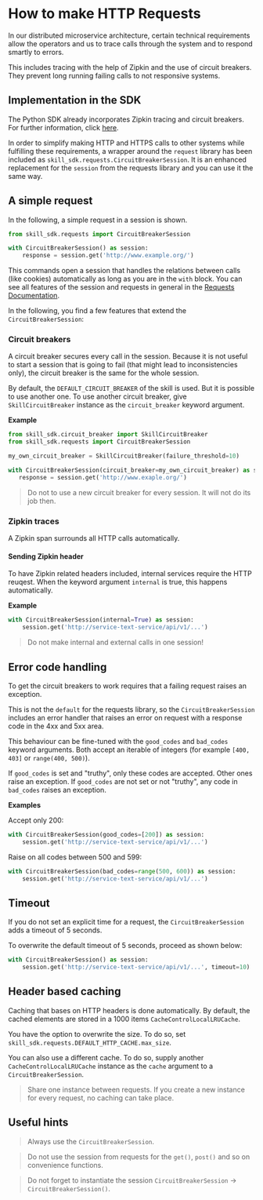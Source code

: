 # How to make HTTP Requests

In our distributed microservice architecture, certain technical requirements allow the operators and us to trace calls through the system and to respond smartly to errors.

This includes tracing with the help of Zipkin and the use of circuit breakers. They prevent long running failing calls to not responsive systems.

## Implementation in the SDK

The Python SDK already incorporates Zipkin tracing and circuit breakers. For further information, click [here](../tracing.md).

In order to simplify making HTTP and HTTPS calls to other systems while fulfilling these requirements, a wrapper around 
the `request` library has been included as `skill_sdk.requests.CircuitBreakerSession`. 
It is an enhanced replacement for the `session` from the requests library and you can use it the same way.

## A simple request

In the following, a simple request in a session is shown.

```python
from skill_sdk.requests import CircuitBreakerSession

with CircuitBreakerSession() as session:
    response = session.get('http://www.example.org/')
```

This commands open a session that handles the relations between calls (like cookies) automatically as long as you are in the `with` block.
You can see all features of the session and requests in general in the [Requests Documentation](http://docs.python-requests.org/en/latest/user/advanced/). 

In the following, you find a few features that extend the `CircuitBreakerSession`:

### Circuit breakers

A circuit breaker secures every call in the session. Because it is not useful to start a session that is going to fail (that might lead to inconsistencies only), the circuit breaker is the same for the whole session.

By default, the `DEFAULT_CIRCUIT_BREAKER` of the skill is used. But it is possible to use another one.
To use another circuit breaker, give `SkillCircuitBreaker` instance as the `circuit_breaker` keyword argument.

**Example**

 ```python
from skill_sdk.circuit_breaker import SkillCircuitBreaker
from skill_sdk.requests import CircuitBreakerSession

my_own_circuit_breaker = SkillCircuitBreaker(failure_threshold=10)

with CircuitBreakerSession(circuit_breaker=my_own_circuit_breaker) as session:
    response = session.get('http://www.exaple.org/')
```

> Do not to use a new circuit breaker for every session. It will not do its job then.

### Zipkin traces

A Zipkin span surrounds all HTTP calls automatically.

#### Sending Zipkin header

To have Zipkin related headers included, internal services require the HTTP reuqest.
When the keyword argument `internal` is true, this happens automatically.

**Example**

```python
with CircuitBreakerSession(internal=True) as session:
    session.get('http://service-text-service/api/v1/...')
```

>Do not make internal and external calls in one session!

## Error code handling

To get the circuit breakers to work requires that a failing request raises an exception.

This is not the `default` for the requests library, so the `CircuitBreakerSession` includes an error handler that
raises an error on request with a response code in the 4xx and 5xx area.

This behaviour can be fine-tuned with the `good_codes` and `bad_codes` keyword arguments.
Both accept an iterable of integers (for example `[400, 403]` or `range(400, 500)`).

If `good_codes` is set and "truthy", only these codes are accepted. Other ones raise an exception.
If `good_codes` are not set or not "truthy", any code in `bad_codes` raises an exception.

**Examples**

Accept only 200:

```python
with CircuitBreakerSession(good_codes=[200]) as session:
    session.get('http://service-text-service/api/v1/...')
```

Raise on all codes between 500 and 599:

```python
with CircuitBreakerSession(bad_codes=range(500, 600)) as session:
    session.get('http://service-text-service/api/v1/...')
```

## Timeout

If you do not set an explicit time for a request, the `CircuitBreakerSession` adds a timeout of 5 seconds.

To overwrite the default timeout of 5 seconds, proceed as shown below:

```python
with CircuitBreakerSession() as session:
    session.get('http://service-text-service/api/v1/...', timeout=10)
```

## Header based caching

Caching that bases on HTTP headers is done automatically.
By default, the cached elements are stored in a 1000 items `CacheControlLocalLRUCache`.

You have the option to overwrite the size. To do so, set `skill_sdk.requests.DEFAULT_HTTP_CACHE.max_size`.

You can also use a different cache. To do so, supply another `CacheControlLocalLRUCache` instance as the `cache` argument to
a `CircuitBreakerSession`.

>Share one instance between requests. If you create a new instance for every request, no caching can take place.

## Useful hints

>Always use the `CircuitBreakerSession`. 

>Do not use the session from requests for the `get()`, `post()` and so on convenience functions.

>Do not forget to instantiate the session `CircuitBreakerSession` → `CircuitBreakerSession()`.
